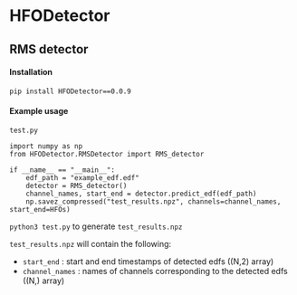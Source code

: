 # HFODetector
## RMS detector
#### Installation
`pip install HFODetector==0.0.9`

#### Example usage 
`test.py`
```
import numpy as np
from HFODetector.RMSDetector import RMS_detector

if __name__ == "__main__":
    edf_path = "example_edf.edf"
    detector = RMS_detector()
    channel_names, start_end = detector.predict_edf(edf_path)
    np.savez_compressed("test_results.npz", channels=channel_names, start_end=HFOs)
```
`python3 test.py` to generate `test_results.npz`

`test_results.npz` will contain the following:
- `start_end` : start and end timestamps of detected edfs ((N,2) array)
- `channel_names` : names of channels corresponding to the detected edfs ((N,) array)
